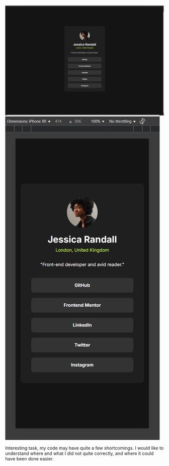 ![](./assets/images/wind.JPG)
![](./assets/images/mob.JPG)

Interesting task, my code may have quite a few shortcomings. I would like to understand where and what I did not quite correctly, and where it could have been done easier.